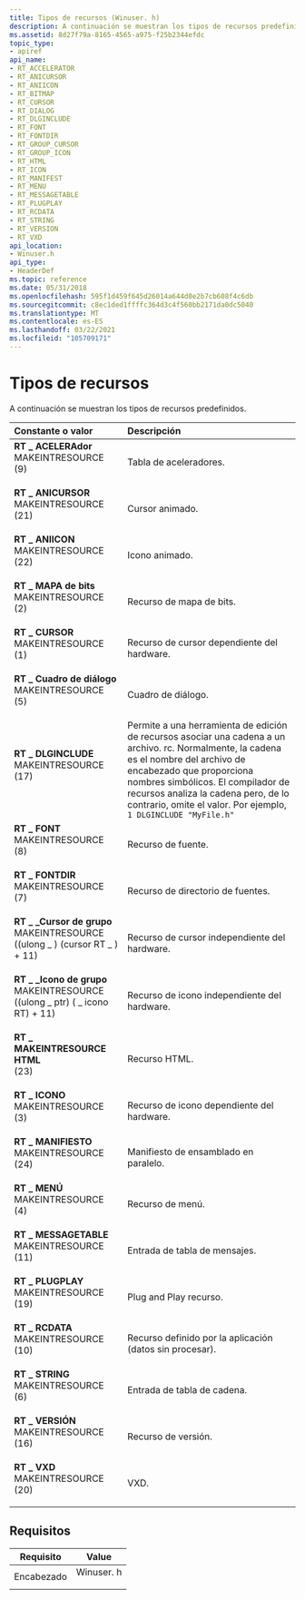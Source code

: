 ```yaml
---
title: Tipos de recursos (Winuser. h)
description: A continuación se muestran los tipos de recursos predefinidos.
ms.assetid: 8d27f79a-8165-4565-a975-f25b2344efdc
topic_type:
- apiref
api_name:
- RT_ACCELERATOR
- RT_ANICURSOR
- RT_ANIICON
- RT_BITMAP
- RT_CURSOR
- RT_DIALOG
- RT_DLGINCLUDE
- RT_FONT
- RT_FONTDIR
- RT_GROUP_CURSOR
- RT_GROUP_ICON
- RT_HTML
- RT_ICON
- RT_MANIFEST
- RT_MENU
- RT_MESSAGETABLE
- RT_PLUGPLAY
- RT_RCDATA
- RT_STRING
- RT_VERSION
- RT_VXD
api_location:
- Winuser.h
api_type:
- HeaderDef
ms.topic: reference
ms.date: 05/31/2018
ms.openlocfilehash: 595f1d459f645d26014a644d0e2b7cb608f4c6db
ms.sourcegitcommit: c8ec1ded1ffffc364d3c4f560bb2171da0dc5040
ms.translationtype: MT
ms.contentlocale: es-ES
ms.lasthandoff: 03/22/2021
ms.locfileid: "105709171"
---
```

# <a name="resource-types"></a>Tipos de recursos

A continuación se muestran los tipos de recursos predefinidos.



| Constante o valor                                                                                                                                                                                                                                                           | Descripción                                                                                                                                                                                                                                                                                      |
|:-------------------------------------------------------------------------------------------------------------------------------------------------------------------------------------------------------------------------------------------------------------------------|:-------------------------------------------------------------------------------------------------------------------------------------------------------------------------------------------------------------------------------------------------------------------------------------------------|
| <span id="RT_ACCELERATOR"></span><span id="rt_accelerator"></span><dl> <dt>**RT \_ ACELERAdor**</dt> <dt>MAKEINTRESOURCE (9)</dt> </dl>                                 | Tabla de aceleradores.<br/>                                                                                                                                                                                                                                                                    |
| <span id="RT_ANICURSOR"></span><span id="rt_anicursor"></span><dl> <dt>**RT \_ ANICURSOR**</dt> <dt>MAKEINTRESOURCE (21)</dt> </dl>                                      | Cursor animado.<br/>                                                                                                                                                                                                                                                                      |
| <span id="RT_ANIICON"></span><span id="rt_aniicon"></span><dl> <dt>**RT \_ ANIICON**</dt> <dt>MAKEINTRESOURCE (22)</dt> </dl>                                            | Icono animado.<br/>                                                                                                                                                                                                                                                                        |
| <span id="RT_BITMAP"></span><span id="rt_bitmap"></span><dl> <dt>**RT \_ MAPA de bits**</dt> <dt>MAKEINTRESOURCE (2)</dt> </dl>                                                | Recurso de mapa de bits.<br/>                                                                                                                                                                                                                                                                      |
| <span id="RT_CURSOR"></span><span id="rt_cursor"></span><dl> <dt>**RT \_ CURSOR**</dt> <dt>MAKEINTRESOURCE (1)</dt> </dl>                                                | Recurso de cursor dependiente del hardware.<br/>                                                                                                                                                                                                                                                   |
| <span id="RT_DIALOG"></span><span id="rt_dialog"></span><dl> <dt>**RT \_ Cuadro de diálogo**</dt> <dt>MAKEINTRESOURCE (5)</dt> </dl>                                                | Cuadro de diálogo.<br/>                                                                                                                                                                                                                                                                           |
| <span id="RT_DLGINCLUDE"></span><span id="rt_dlginclude"></span><dl> <dt>**RT \_ DLGINCLUDE**</dt> <dt>MAKEINTRESOURCE (17)</dt> </dl>                                   | Permite a una herramienta de edición de recursos asociar una cadena a un archivo. rc. Normalmente, la cadena es el nombre del archivo de encabezado que proporciona nombres simbólicos. El compilador de recursos analiza la cadena pero, de lo contrario, omite el valor. Por ejemplo, <br/> `1 DLGINCLUDE "MyFile.h"`<br/> |
| <span id="RT_FONT"></span><span id="rt_font"></span><dl> <dt>**RT \_ FONT**</dt> <dt>MAKEINTRESOURCE (8)</dt> </dl>                                                      | Recurso de fuente.<br/>                                                                                                                                                                                                                                                                        |
| <span id="RT_FONTDIR"></span><span id="rt_fontdir"></span><dl> <dt>**RT \_ FONTDIR**</dt> <dt>MAKEINTRESOURCE (7)</dt> </dl>                                             | Recurso de directorio de fuentes.<br/>                                                                                                                                                                                                                                                              |
| <span id="RT_GROUP_CURSOR"></span><span id="rt_group_cursor"></span><dl> <dt>**RT \_ \_Cursor de grupo**</dt> <dt>MAKEINTRESOURCE ((ulong \_ ) (cursor RT \_ ) + 11)</dt> </dl> | Recurso de cursor independiente del hardware.<br/>                                                                                                                                                                                                                                                 |
| <span id="RT_GROUP_ICON"></span><span id="rt_group_icon"></span><dl> <dt>**RT \_ \_Icono de grupo**</dt> <dt>MAKEINTRESOURCE ((ulong \_ ptr) ( \_ icono RT) + 11)</dt> </dl>         | Recurso de icono independiente del hardware.<br/>                                                                                                                                                                                                                                                   |
| <span id="RT_HTML"></span><span id="rt_html"></span><dl> <dt>**RT \_ MAKEINTRESOURCE HTML**</dt> <dt>(23)</dt> </dl>                                                     | Recurso HTML.<br/>                                                                                                                                                                                                                                                                        |
| <span id="RT_ICON"></span><span id="rt_icon"></span><dl> <dt>**RT \_ ICONO**</dt> <dt>MAKEINTRESOURCE (3)</dt> </dl>                                                      | Recurso de icono dependiente del hardware.<br/>                                                                                                                                                                                                                                                     |
| <span id="RT_MANIFEST"></span><span id="rt_manifest"></span><dl> <dt>**RT \_ MANIFIESTO**</dt> <dt>MAKEINTRESOURCE (24)</dt> </dl>                                         | Manifiesto de ensamblado en paralelo.<br/>                                                                                                                                                                                                                                                       |
| <span id="RT_MENU"></span><span id="rt_menu"></span><dl> <dt>**RT \_ MENÚ**</dt> <dt>MAKEINTRESOURCE (4)</dt> </dl>                                                      | Recurso de menú.<br/>                                                                                                                                                                                                                                                                        |
| <span id="RT_MESSAGETABLE"></span><span id="rt_messagetable"></span><dl> <dt>**RT \_ MESSAGETABLE**</dt> <dt>MAKEINTRESOURCE (11)</dt> </dl>                             | Entrada de tabla de mensajes.<br/>                                                                                                                                                                                                                                                                  |
| <span id="RT_PLUGPLAY"></span><span id="rt_plugplay"></span><dl> <dt>**RT \_ PLUGPLAY**</dt> <dt>MAKEINTRESOURCE (19)</dt> </dl>                                         | Plug and Play recurso.<br/>                                                                                                                                                                                                                                                               |
| <span id="RT_RCDATA"></span><span id="rt_rcdata"></span><dl> <dt>**RT \_ RCDATA**</dt> <dt>MAKEINTRESOURCE (10)</dt> </dl>                                               | Recurso definido por la aplicación (datos sin procesar).<br/>                                                                                                                                                                                                                                              |
| <span id="RT_STRING"></span><span id="rt_string"></span><dl> <dt>**RT \_ STRING**</dt> <dt>MAKEINTRESOURCE (6)</dt> </dl>                                                | Entrada de tabla de cadena.<br/>                                                                                                                                                                                                                                                                   |
| <span id="RT_VERSION"></span><span id="rt_version"></span><dl> <dt>**RT \_ VERSIÓN**</dt> <dt>MAKEINTRESOURCE (16)</dt> </dl>                                            | Recurso de versión.<br/>                                                                                                                                                                                                                                                                     |
| <span id="RT_VXD"></span><span id="rt_vxd"></span><dl> <dt>**RT \_ VXD**</dt> <dt>MAKEINTRESOURCE (20)</dt> </dl>                                                        | VXD.<br/>                                                                                                                                                                                                                                                                                  |



## <a name="requirements"></a>Requisitos



| Requisito | Value |
|-------------------|--------------------------------------------------------------------------------------|
| Encabezado<br/> | <dl> <dt>Winuser. h</dt> </dl> |



 

 





